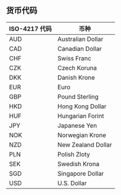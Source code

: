 
## 货币代码

| ISO-4217 代码 | 币种 |
|---|---|
| AUD | Australian Dollar |
| CAD | Canadian Dollar |
| CHF | Swiss Franc |
| CZK | Czech Koruna |
| DKK | Danish Krone |
| EUR | Euro |
| GBP | Pound Sterling |
| HKD | Hong Kong Dollar |
| HUF | Hungarian Forint |
| JPY | Japanese Yen |
| NOK | Norwegian Krone |
| NZD | New Zealand Dollar |
| PLN | Polish Zloty |
| SEK | Swedish Krona |
| SGD | Singapore Dollar |
| USD | U.S. Dollar |